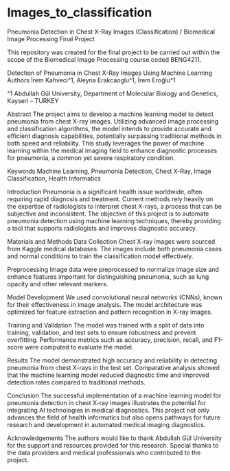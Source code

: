 # Images_to_classification
Pneumonia Detection in Chest X-Ray Images (Classification) / Biomedical Image Processing Final Project

This repository was created for the final project to be carried out within the scope of the Biomedical Image Processing course coded BENG4211.

Detection of Pneumonia in Chest X-Ray Images Using Machine Learning
Authors
İrem Kahveci^1, Aleyna Erakcaoglu^1, İrem Eroğlu^1

^1 Abdullah Gül University, Department of Molecular Biology and Genetics, Kayseri – TURKEY

Abstract
The project aims to develop a machine learning model to detect pneumonia from chest X-ray images. Utilizing advanced image processing and classification algorithms, the model intends to provide accurate and efficient diagnosis capabilities, potentially surpassing traditional methods in both speed and reliability. This study leverages the power of machine learning within the medical imaging field to enhance diagnostic processes for pneumonia, a common yet severe respiratory condition.

Keywords
Machine Learning, Pneumonia Detection, Chest X-Ray, Image Classification, Health Informatics

Introduction
Pneumonia is a significant health issue worldwide, often requiring rapid diagnosis and treatment. Current methods rely heavily on the expertise of radiologists to interpret chest X-rays, a process that can be subjective and inconsistent. The objective of this project is to automate pneumonia detection using machine learning techniques, thereby providing a tool that supports radiologists and improves diagnostic accuracy.

Materials and Methods
Data Collection
Chest X-ray images were sourced from Kaggle medical databases. The images include both pneumonia cases and normal conditions to train the classification model effectively.

Preprocessing
Image data were preprocessed to normalize image size and enhance features important for distinguishing pneumonia, such as lung opacity and other relevant markers.

Model Development
We used convolutional neural networks (CNNs), known for their effectiveness in image analysis. The model architecture was optimized for feature extraction and pattern recognition in X-ray images.

Training and Validation
The model was trained with a split of data into training, validation, and test sets to ensure robustness and prevent overfitting. Performance metrics such as accuracy, precision, recall, and F1-score were computed to evaluate the model.

Results
The model demonstrated high accuracy and reliability in detecting pneumonia from chest X-rays in the test set. Comparative analysis showed that the machine learning model reduced diagnostic time and improved detection rates compared to traditional methods.

Conclusion
The successful implementation of a machine learning model for pneumonia detection in chest X-ray images illustrates the potential for integrating AI technologies in medical diagnostics. This project not only advances the field of health informatics but also opens pathways for future research and development in automated medical imaging diagnostics.

Acknowledgements
The authors would like to thank Abdullah Gül University for the support and resources provided for this research. Special thanks to the data providers and medical professionals who contributed to the project.
